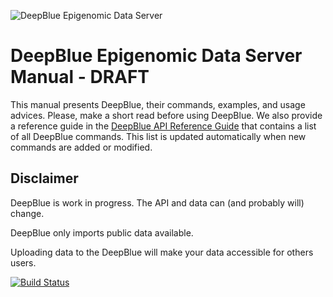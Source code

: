 ![DeepBlue Epigenomic Data Server](http://deepblue.mpi-inf.mpg.de/imgs/deepblue_alt.png)



# DeepBlue Epigenomic Data Server Manual - DRAFT
This manual presents DeepBlue, their commands, examples, and usage advices.
Please, make a short read before using DeepBlue.
We also provide a reference guide in the [DeepBlue API Reference Guide](http://deepblue.mpi-inf.mpg.de/api.html) that contains a list of all DeepBlue commands. This list is updated automatically when new commands are added or modified.

## Disclaimer

DeepBlue is work in progress. The API and data can (and probably will) change.

DeepBlue only imports public data available.

Uploading data to the DeepBlue will make your data accessible for others users.

[![Build Status](https://www.gitbook.io/button/status/book/felipealbrecht/deepblue-epigenomic-data-server-manual)](https://www.gitbook.io/book/felipealbrecht/deepblue-epigenomic-data-server-manual/activity)
